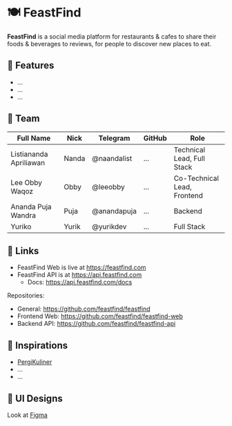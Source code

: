 # 🍽️ FeastFind

**FeastFind** is a social media platform for restaurants & cafes to share their foods & beverages to reviews, for people to discover new places to eat.

## 🌟 Features

- ...
- ...
- ...

## 🤝 Team

| Full Name              | Nick  | Telegram    | GitHub | Role                        |
| ---------------------- | ----- | ----------- | ------ | --------------------------- |
| Listiananda Apriliawan | Nanda | @naandalist | ...    | Technical Lead, Full Stack  |
| Lee Obby Waqoz         | Obby  | @leeobby    | ...    | Co-Technical Lead, Frontend |
| Ananda Puja Wandra     | Puja  | @anandapuja | ...    | Backend                     |
| Yuriko                 | Yurik | @yurikdev   | ...    | Full Stack                  |

## 🔗 Links

- FeastFind Web is live at <https://feastfind.com>
- FeastFind API is at <https://api.feastfind.com>
  - Docs: <https://api.feastfind.com/docs>

Repositories:

- General: <https://github.com/feastfind/feastfind>
- Frontend Web: <https://github.com/feastfind/feastfind-web>
- Backend API: <https://github.com/feastfind/feastfind-api>

## 🔎 Inspirations

- [PergiKuliner](https://pergikuliner.com)
- ...
- ...

## 🎨 UI Designs

Look at [Figma](https://figma.com/.....)
